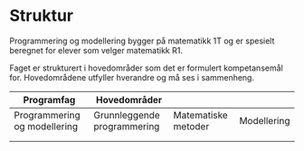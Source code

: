 # Struktur

Programmering og modellering bygger på matematikk 1T og er spesielt beregnet for elever som velger matematikk R1.

Faget er strukturert i hovedområder som det er formulert kompetansemål for. Hovedområdene utfyller hverandre og må ses i sammenheng.

| Programfag                   | Hovedområder                |                     |             |
|------------------------------|-----------------------------|---------------------|-------------|
| Programmering og modellering | Grunnleggende programmering | Matematiske metoder | Modellering |
|                              |                             |                     |             |
|                              |                             |                     |             |
